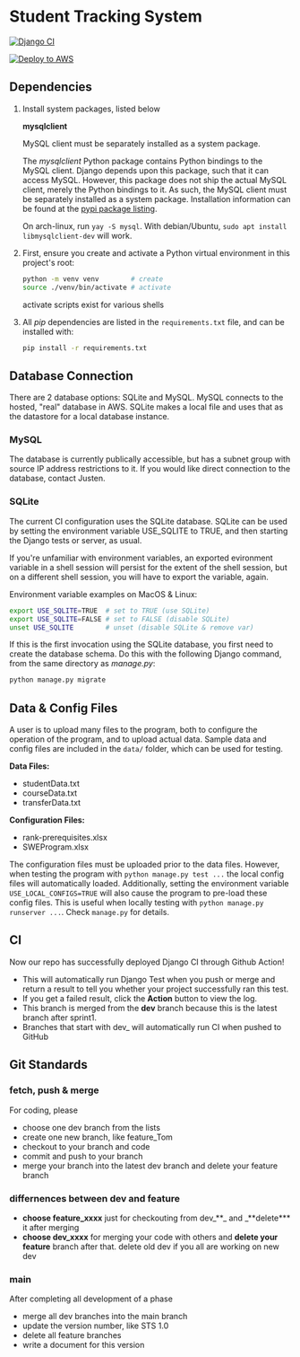 # Student Tracking System

[![Django CI](https://github.com/SWE4103-Team1/StudentTrackingSystem/actions/workflows/django.yml/badge.svg?branch=dev)](https://github.com/SWE4103-Team1/StudentTrackingSystem/actions/workflows/django.yml)

[![Deploy to AWS](https://github.com/SWE4103-Team1/StudentTrackingSystem/actions/workflows/deployToAWS.yml/badge.svg?branch=dev)](https://github.com/SWE4103-Team1/StudentTrackingSystem/actions/workflows/deployToAWS.yml)

## Dependencies

1. Install system packages, listed below

   **mysqlclient**

   MySQL client must be separately installed as a system package.

   The _mysqlclient_ Python package contains Python bindings to the MySQL client.
   Django depends upon this package, such that it can access MySQL. However, this
   package does not ship the actual MySQL client, merely the Python bindings to it.
   As such, the MySQL client must be separately installed as a system package.
   Installation information can be found at the [pypi package
   listing](https://pypi.org/project/mysqlclient/).

   On arch-linux, run `yay -S mysql`. With debian/Ubuntu, `sudo apt install libmysqlclient-dev` will work.

2. First, ensure you create and activate a Python virtual environment in this
   project's root:

   ```bash
   python -m venv venv        # create
   source ./venv/bin/activate # activate
   ```

   activate scripts exist for various shells

3. All _pip_ dependencies are listed in the `requirements.txt` file, and can be
   installed with:

   ```bash
   pip install -r requirements.txt
   ```

## Database Connection

There are 2 database options: SQLite and MySQL. MySQL connects to the hosted, "real" database in AWS. SQLite makes a local file and uses that as the datastore for a local database instance.

### MySQL

The database is currently publically accessible, but has a subnet group with source IP address restrictions to it. If you would like direct connection to the database, contact Justen.

### SQLite

The current CI configuration uses the SQLite database.
SQLite can be used by setting the environment variable USE_SQLITE to TRUE, and then starting the Django tests or server, as usual.

If you're unfamiliar with environment variables, an exported evironment variable in a shell session will persist for the extent of the shell session, but on a different shell session, you will have to export the variable, again.

Environment variable examples on MacOS & Linux:

```bash
export USE_SQLITE=TRUE  # set to TRUE (use SQLite)
export USE_SQLITE=FALSE # set to FALSE (disable SQLite)
unset USE_SQLITE        # unset (disable SQLite & remove var)
```

If this is the first invocation using the SQLite database, you first need to create the database schema. Do this with the following Django command, from the same directory as _manage.py_:

```bash
python manage.py migrate
```

## Data & Config Files

A user is to upload many files to the program, both to configure the operation of the program, and to upload actual data. Sample data and config files are included in the `data/` folder, which can be used for testing.

**Data Files:**

- studentData.txt
- courseData.txt
- transferData.txt

**Configuration Files:**

- rank-prerequisites.xlsx
- SWEProgram.xlsx

The configuration files must be uploaded prior to the data files. However, when
testing the program with `python manage.py test ...` the local config files will
automatically loaded. Additionally, setting the environment variable
`USE_LOCAL_CONFIGS=TRUE` will also cause the program to pre-load these config
files. This is useful when locally testing with `python manage.py runserver ...`. Check `manage.py` for details.

## CI

Now our repo has successfully deployed Django CI through Github Action!

- This will automatically run Django Test when you push or merge and return a result to tell you whether your project successfully ran this test.
- If you get a failed result, click the **Action** button to view the log.
- This branch is merged from the **dev** branch because this is the latest branch after sprint1.
- Branches that start with dev\_ will automatically run CI when pushed to GitHub

## Git Standards

### fetch, push & merge

For coding, please

- choose one dev branch from the lists
- create one new branch, like feature_Tom
- checkout to your branch and code
- commit and push to your branch
- merge your branch into the latest dev branch and delete your feature branch

### differnences between dev and feature

- **choose feature_xxxx** just for checkouting from dev\_**_ and _**delete\*\*\* it after merging
- **choose dev_xxxx** for merging your code with others and **delete your feature** branch after that. delete old dev if you all are working on new dev

### main

After completing all development of a phase

- merge all dev branches into the main branch
- update the version number, like STS 1.0
- delete all feature branches
- write a document for this version
